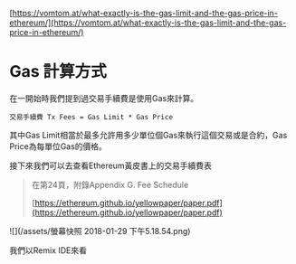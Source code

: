 [https://vomtom.at/what-exactly-is-the-gas-limit-and-the-gas-price-in-ethereum/](https://vomtom.at/what-exactly-is-the-gas-limit-and-the-gas-price-in-ethereum/)

# Gas 計算方式

在一開始時我們提到過交易手續費是使用Gas來計算。

```
交易手續費 Tx Fees = Gas Limit * Gas Price
```

其中Gas Limit相當於最多允許用多少單位個Gas來執行這個交易或是合約，Gas Price為每單位Gas的價格。

接下來我們可以去查看Ethereum黃皮書上的交易手續費表

> 在第24頁，附錄Appendix G. Fee Schedule
>
> [https://ethereum.github.io/yellowpaper/paper.pdf](https://ethereum.github.io/yellowpaper/paper.pdf)

![](/assets/螢幕快照 2018-01-29 下午5.18.54.png)

我們以Remix IDE來看

